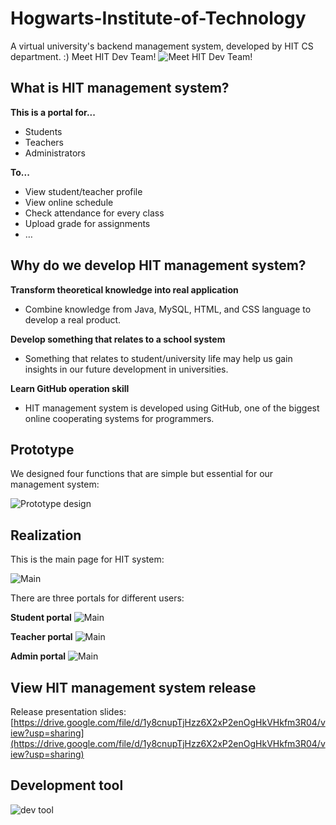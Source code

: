 # Hogwarts-Institute-of-Technology
A virtual university's backend management system, developed by HIT CS department. :)
Meet HIT Dev Team!
![Meet HIT Dev Team!](https://drive.google.com/uc?export=view&id=1h6UkSKCp4hBxbqE0KEAAiy1l1APojFUd)
## What is HIT management system?
**This is a portal for...**
- Students
- Teachers
- Administrators

**To...**
- View student/teacher profile
- View online schedule
- Check attendance for every class
- Upload grade for assignments
- …

## Why do we develop HIT management system?
**Transform theoretical knowledge into real application**
- Combine knowledge from Java, MySQL, HTML, and CSS language to develop a real product.

**Develop something that relates to a school system**
- Something that relates to student/university life may help us gain insights in our future development in universities.

**Learn GitHub operation skill**
- HIT management system is developed using GitHub, one of the biggest online cooperating systems for programmers.

## Prototype
We designed four functions that are simple but essential for our management system:

![Prototype design](https://drive.google.com/uc?export=view&id=1cZX5MWza2oniHouAbklAu4IUhjVJpgdW)

## Realization
This is the main page for HIT system:

![Main](https://drive.google.com/uc?export=view&id=1bAVeym-MoZcACPbPTEj9Ogd8LnFTKmb0)

There are three portals for different users:

**Student portal**
![Main](https://drive.google.com/uc?export=view&id=1sRMIoSABcA7FVlWdBuNjEZQm83PGEH88)

**Teacher portal**
![Main](https://drive.google.com/uc?export=view&id=1piCsIjotwf20sjm1pLVnWlNEzIOXZtkG)

**Admin portal**
![Main](https://drive.google.com/uc?export=view&id=1SrUNV5qJCd1eoWidwTH0pm9k7Gpf7U71)

## View HIT management system release
Release presentation slides: [https://drive.google.com/file/d/1y8cnupTjHzz6X2xP2enOgHkVHkfm3R04/view?usp=sharing](https://drive.google.com/file/d/1y8cnupTjHzz6X2xP2enOgHkVHkfm3R04/view?usp=sharing)

## Development tool
![dev tool](https://drive.google.com/uc?export=view&id=1MrPgXx1PiQDuu4ngguWFGinnBOHMpa3y)
